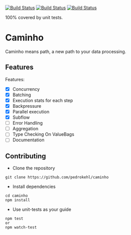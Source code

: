 [![Build Status](https://github.com/pedrokehl/caminho/workflows/Build/badge.svg)](https://github.com/pedrokehl/caminho/actions)
[![Build Status](https://github.com/pedrokehl/caminho/workflows/Lint/badge.svg)](https://github.com/pedrokehl/caminho/actions)
[![Build Status](https://github.com/pedrokehl/caminho/workflows/Test/badge.svg)](https://github.com/pedrokehl/caminho/actions)

100% covered by unit tests.

# Caminho
Caminho means path, a new path to your data processing.

## Features

Features:

- [X] Concurrency
- [X] Batching
- [X] Execution stats for each step
- [X] Backpressure
- [X] Parallel execution
- [X] Subflow
- [ ] Error Handling
- [ ] Aggregation
- [ ] Type Checking On ValueBags
- [ ] Documentation

## Contributing
- Clone the repository
```
git clone https://github.com/pedrokehl/caminho
```
- Install dependencies
```
cd caminho
npm install
```
- Use unit-tests as your guide
```
npm test
or
npm watch-test
```
